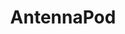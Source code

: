 ---
codehost: https://github.com/antennapod/AntennaPod
logohandle: antennapod
sort: antennapod
title: AntennaPod
twitter: https://x.com/antennapod
website: https://antennapod.org/
wikipedia: https://en.wikipedia.org/wiki/AntennaPod
---